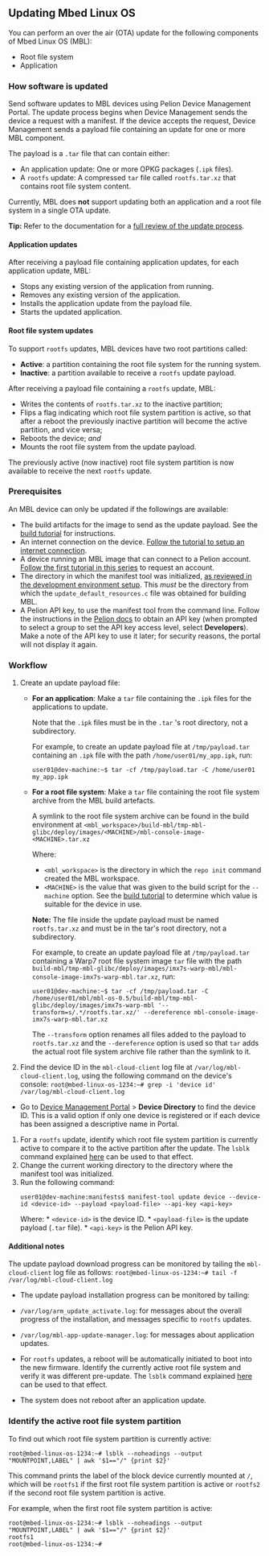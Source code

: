 ## Updating Mbed Linux OS

You can perform an over the air (OTA) update for the following components of Mbed Linux OS (MBL):
* Root file system
* Application

<!--currently - so we'll support updating the bootloader? I thought you don't update bootloaders because you can recover from an error in that update-->

### How software is updated

Send software updates to MBL devices using Pelion Device Management Portal. The update process begins when Device Management sends the device a request with a manifest. If the device accepts the request, Device Management sends a payload file containing an update for one or more MBL component.
<!---This doesn't actually really tell me anything about how to do an update. What do I need to do, and what does Portal do itself?--->
The payload <!---I don't like this word. We don't use this anywhere else.---> is a `.tar` file that can contain either:
* An application update: One or more OPKG packages (`.ipk` files).
* A `rootfs` update: A compressed `tar` file called `rootfs.tar.xz` <!--compressed `tar` within a tar?-->that contains root file system content.

Currently, MBL does **not** support updating both an application and a root file system in a single OTA update.

<span class="tips">**Tip:** Refer to the documentation for a [full review of the update process](https://cloud.mbed.com/docs/latest/updating-firmware/index.html).</span>

#### Application updates

After receiving a payload file containing application updates, for each application update, MBL:
* Stops any existing version of the application from running.
* Removes any existing version of the application.
* Installs the application update from the payload file.
* Starts the updated application.

#### Root file system updates

To support `rootfs` updates, MBL devices have two root partitions called:

* **Active**: a partition containing the root file system for the running system.
* **Inactive**: a partition available to receive a `rootfs` update payload.

After receiving a payload file containing a `rootfs` update, MBL:

* Writes the contents of `rootfs.tar.xz` to the inactive partition;
* Flips a flag indicating which root file system partition is active, so that after a reboot the previously inactive partition will become the active partition, and vice versa;
* Reboots the device; *and*
* Mounts the root file system from the update payload.

The previously active (now inactive) root file system partition is now available to receive the next `rootfs` update.

<!--There's a question of how much of the theory should be explained here (and in the previous tutorial).-->

### Prerequisites

An MBL device can only be updated if the followings are available:
<!--Leave the links empty; that will make them surface in our final checks and we'll know to fix them-->

* The build artifacts for the image to send as the update payload. See the [build tutorial]() for instructions.
* An internet connection on the device. [Follow the tutorial to setup an internet connection]().
* A device running an MBL image that can connect to a Pelion account. [Follow the first tutorial in this series]() to request an account.
* The directory in which the manifest tool was initialized, [as reviewed in the development environment setup]().
<span class="notes">This *must* be the directory from which the `update_default_resources.c` file was obtained for building MBL.</span>
* A Pelion API key, to use the manifest tool from the command line. Follow the instructions in the [Pelion docs](https://cloud.mbed.com/docs/current/integrate-web-app/api-keys.html#generating-an-api-key) to obtain an API key (when prompted to select a group to set the API key access level, select **Developers**). Make a note of the API key to use it later; for security reasons, the portal will not display it again.

### Workflow

1. Create an update payload file:

    * **For an application**: Make a `tar` file containing the `.ipk` files for the applications to update.

        Note that the `.ipk` files must be in the `.tar` 's root directory, not a subdirectory.

        For example, to create an update payload file at `/tmp/payload.tar` containing an `.ipk` file with the path `/home/user01/my_app.ipk`, run:

        ```
        user01@dev-machine:~$ tar -cf /tmp/payload.tar -C /home/user01 my_app.ipk
        ```

    * **For a root file system**: Make a `tar` file containing the root file system archive from the MBL build artefacts.

        A symlink to the root file system archive can be found in the build environment at `<mbl_workspace>/build-mbl/tmp-mbl-glibc/deploy/images/<MACHINE>/mbl-console-image-<MACHINE>.tar.xz`

        Where:

        * `<mbl_workspace>` is the directory in which the `repo init` command created the MBL workspace.
        * `<MACHINE>` is the value that was given to the build script for the `--machine` option. See the [build tutorial]() to determine which value is suitable for the device in use.

        <span class="notes">**Note:** The file inside the update payload must be named `rootfs.tar.xz` and must be in the tar's root directory, not a subdirectory.</span>

        For example, to create an update payload file at `/tmp/payload.tar` containing a Warp7 root file system image `tar` file with the path `build-mbl/tmp-mbl-glibc/deploy/images/imx7s-warp-mbl/mbl-console-image-imx7s-warp-mbl.tar.xz`, run:

        ```
        user01@dev-machine:~$ tar -cf /tmp/payload.tar -C /home/user01/mbl/mbl-os-0.5/build-mbl/tmp-mbl-glibc/deploy/images/imx7s-warp-mbl '--transform=s/.*/rootfs.tar.xz/' --dereference mbl-console-image-imx7s-warp-mbl.tar.xz
        ```

        The `--transform` option renames all files added to the payload to `rootfs.tar.xz` and the `--dereference` option is used so that `tar` adds the actual root file system archive file rather than the symlink to it.

1. Find the device ID in the `mbl-cloud-client` log file at `/var/log/mbl-cloud-client.log`, using the following command on the device's console:
       ```
       root@mbed-linux-os-1234:~# grep -i 'device id' /var/log/mbl-cloud-client.log
       ```
  * Go to [Device Management Portal](https://portal.mbedcloud.com) > **Device Directory** to find the device ID. This is a valid option if only one device is registered or if each device has been assigned a descriptive name in Portal.
1. For a `rootfs` update, identify which root file system partition is currently active to compare it to the active partition after the update. The `lsblk` command explained [here](#identify-the-active-root-file-system-partition) can be used to that effect.
1. Change the current working directory to the directory where the manifest tool was initialized.
1. Run the following command:
    ```
    user01@dev-machine:manifests$ manifest-tool update device --device-id <device-id> --payload <payload-file> --api-key <api-key>
    ```
    Where:
        * `<device-id>` is the device ID.
        * `<payload-file>` is the update payload (`.tar` file).
        * `<api-key>` is the Pelion API key.

#### Additional notes

The update payload download progress can be monitored by tailing the `mbl-cloud-client` log file as follows:
    ```
    root@mbed-linux-os-1234:~# tail -f /var/log/mbl-cloud-client.log
    ```
* The update payload installation progress can be monitored by tailing:
 * `/var/log/arm_update_activate.log`: for messages about the overall progress of the installation, and messages specific to `rootfs` updates.
 * `/var/log/mbl-app-update-manager.log`: for messages about application updates.

* For `rootfs` updates, a reboot will be automatically initiated to boot into the new firmware. Identify the currently active root file system and verify it was different pre-update. The `lsblk` command explained [here](#identify-the-active-root-file-system-partition) can be used to that  effect.

* The system does not reboot after an application update.

### Identify the active root file system partition

<!--I moved this; it didn't belong in the intro-->
<!--when and why would I want to do this?-->
To find out which root file system partition is currently active:
```
root@mbed-linux-os-1234:~# lsblk --noheadings --output "MOUNTPOINT,LABEL" | awk '$1=="/" {print $2}'
```

This command prints the label of the block device currently mounted at `/`, which will be `rootfs1` if the first root file system partition is active or `rootfs2` if the second root file system partition is active.

For example, when the first root file system partition is active:
```
root@mbed-linux-os-1234:~# lsblk --noheadings --output "MOUNTPOINT,LABEL" | awk '$1=="/" {print $2}'
rootfs1
root@mbed-linux-os-1234:~#
```

